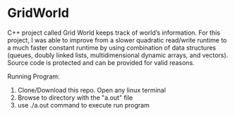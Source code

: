 # GridWorld


C++ project called Grid World keeps track of world’s information. For this project, I was able to improve from a slower quadratic read/write runtime to a much faster constant runtime by using combination of data structures (queues, doubly linked lists, multidimensional dynamic arrays, and vectors). Source code is protected and can be provided for valid reasons.


Running Program:

1) Clone/Download this repo. Open any linux terminal
2) Browse to directory with the "a.out" file 
3) use ./a.out command to execute run program

